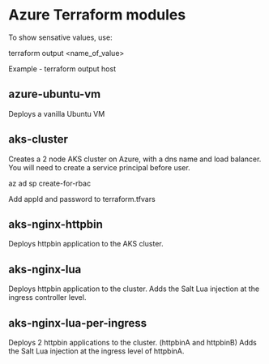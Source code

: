 
# Azure Terraform modules

To show sensative values, use:

terraform output <name_of_value>

Example - terraform output host



## azure-ubuntu-vm
Deploys a vanilla Ubuntu VM

## aks-cluster
Creates a 2 node AKS cluster on Azure, with a dns name and load balancer.
You will need to create a service principal before user.

az ad sp create-for-rbac

Add appId and password to terraform.tfvars


## aks-nginx-httpbin
Deploys httpbin application to the AKS cluster.

## aks-nginx-lua
Deploys httpbin application to the cluster.
Adds the Salt Lua injection at the ingress controller level.

## aks-nginx-lua-per-ingress
Deploys 2 httpbin applications to the cluster. (httpbinA and httpbinB)
Adds the Salt Lua injection at the ingress level of httpbinA.

